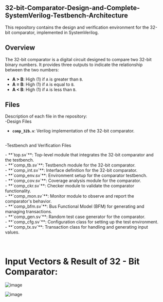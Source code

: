 ## 32-bit-Comparator-Design-and-Complete-SystemVerilog-Testbench-Architecture

This repository contains the design and verification environment for the 32-bit comparator, implemented in SystemVerilog.

## Overview

The 32-bit comparator is a digital circuit designed to compare two 32-bit binary numbers. It provides three outputs to indicate the relationship between the two numbers:

- **A > B**: High (1) if `A` is greater than `B`.
- **A = B**: High (1) if `A` is equal to `B`.
- **A < B**: High (1) if `A` is less than `B`.



## Files

Description of each file in the repository:
<br>-Design Files
<br>
- **`comp_32b.v`**: Verilog implementation of the 32-bit comparator.
<br>
-Testbench and Verification Files
<br>
<p>
- **`top.sv`**: Top-level module that integrates the 32-bit comparator and the testbench.<br>
- **`comp_tb.sv`**: Testbench module for the 32-bit comparator.<br>
- **`comp_int.sv`**: Interface definition for the 32-bit comparator.<br>
- **`comp_env.sv`**: Environment setup for the comparator testbench.<br>
- **`comp_cov.sv`**: Coverage analysis module for the comparator.<br>
- **`comp_ckr.sv`**: Checker module to validate the comparator functionality.<br>
- **`comp_mon.sv`**: Monitor module to observe and report the comparator's behavior.<br>
- **`comp_bfm.sv`**: Bus Functional Model (BFM) for generating and managing transactions.<br>
- **`comp_gen.sv`**: Random test case generator for the comparator.<br>
- **`comp_cfg.sv`**: Configuration class for setting up the test environment.<br>
- **`comp_tx.sv`**: Transaction class for handling and generating input values.<br>
</p>
<br>

# Input Vectors & Result of 32 - Bit Comparator:

![image](https://github.com/user-attachments/assets/b6878108-52f0-48eb-8f9e-def9cd013856)

![image](https://github.com/user-attachments/assets/87101c13-cb5c-4984-8df0-772a668d6794)
